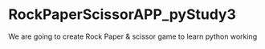 # RockPaperScissorAPP_pyStudy3
We are going to create Rock Paper &amp; scissor game to learn python working
